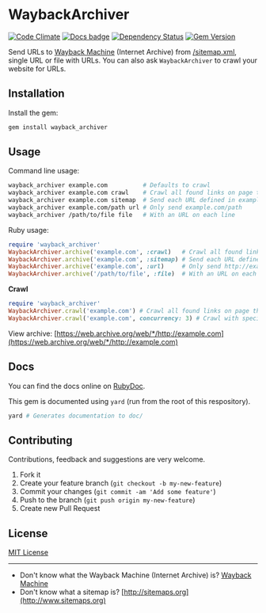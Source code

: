 # WaybackArchiver
[![Code Climate](https://codeclimate.com/github/buren/wayback_archiver.png)](https://codeclimate.com/github/buren/wayback_archiver) [![Docs badge](https://inch-ci.org/github/buren/wayback_archiver.svg?branch=master)](http://www.rubydoc.info/github/buren/wayback_archiver/master)
 [![Dependency Status](https://gemnasium.com/buren/wayback_archiver.svg)](https://gemnasium.com/buren/wayback_archiver) [![Gem Version](https://badge.fury.io/rb/wayback_archiver.svg)](http://badge.fury.io/rb/wayback_archiver)

Send URLs to [Wayback Machine](https://archive.org/web/) (Internet Archive) from [/sitemap.xml](http://www.sitemaps.org), single URL or file with URLs. You can also ask `WaybackArchiver` to crawl your website for URLs.

## Installation
Install the gem:
```bash
gem install wayback_archiver
```

## Usage

Command line usage:

```bash
wayback_archiver example.com          # Defaults to crawl
wayback_archiver example.com crawl    # Crawl all found links on page that has with example.com domain
wayback_archiver example.com sitemap  # Send each URL defined in example.com/sitemap.xml
wayback_archiver example.com/path url # Only send example.com/path
wayback_archiver /path/to/file file   # With an URL on each line
```

Ruby usage:

```ruby
require 'wayback_archiver'
WaybackArchiver.archive('example.com', :crawl)   # Crawl all found links on page that has with example.com domain
WaybackArchiver.archive('example.com', :sitemap) # Send each URL defined in example.com/sitemap.xml
WaybackArchiver.archive('example.com', :url)     # Only send http://example.com/some/path
WaybackArchiver.archive('/path/to/file', :file)  # With an URL on each line
```


__Crawl__

```ruby
require 'wayback_archiver'
WaybackArchiver.crawl('example.com') # Crawl all found links on page that has with example.com domain
WaybackArchiver.crawl('example.com', concurrency: 3) # Crawl with specified concurrency
```

View archive: [https://web.archive.org/web/*/http://example.com](https://web.archive.org/web/*/http://example.com)

## Docs

You can find the docs online on [RubyDoc](http://www.rubydoc.info/github/buren/wayback_archiver/master).

This gem is documented using `yard` (run from the root of this respository).

```bash
yard # Generates documentation to doc/
```

## Contributing

Contributions, feedback and suggestions are very welcome.

1. Fork it
2. Create your feature branch (`git checkout -b my-new-feature`)
3. Commit your changes (`git commit -am 'Add some feature'`)
4. Push to the branch (`git push origin my-new-feature`)
5. Create new Pull Request

## License

[MIT License](LICENSE)

---------

* Don't know what the Wayback Machine (Internet Archive) is? [Wayback Machine](https://archive.org/web/)
* Don't know what a sitemap is? [http://sitemaps.org](http://www.sitemaps.org)
